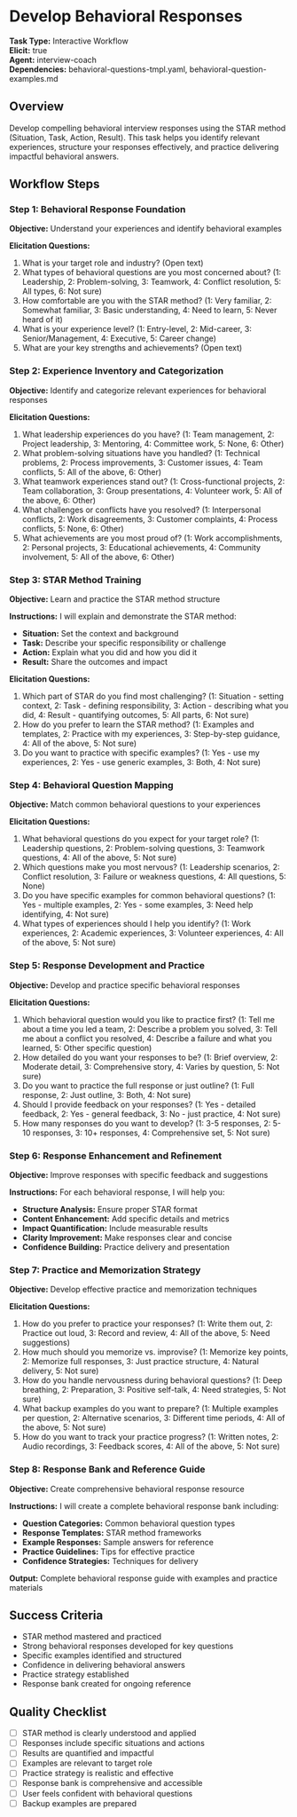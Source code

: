 # Develop Behavioral Responses

**Task Type:** Interactive Workflow  
**Elicit:** true  
**Agent:** interview-coach  
**Dependencies:** behavioral-questions-tmpl.yaml, behavioral-question-examples.md

## Overview
Develop compelling behavioral interview responses using the STAR method (Situation, Task, Action, Result). This task helps you identify relevant experiences, structure your responses effectively, and practice delivering impactful behavioral answers.

## Workflow Steps

### Step 1: Behavioral Response Foundation
**Objective:** Understand your experiences and identify behavioral examples

**Elicitation Questions:**
1. What is your target role and industry? (Open text)
2. What types of behavioral questions are you most concerned about? (1: Leadership, 2: Problem-solving, 3: Teamwork, 4: Conflict resolution, 5: All types, 6: Not sure)
3. How comfortable are you with the STAR method? (1: Very familiar, 2: Somewhat familiar, 3: Basic understanding, 4: Need to learn, 5: Never heard of it)
4. What is your experience level? (1: Entry-level, 2: Mid-career, 3: Senior/Management, 4: Executive, 5: Career change)
5. What are your key strengths and achievements? (Open text)

### Step 2: Experience Inventory and Categorization
**Objective:** Identify and categorize relevant experiences for behavioral responses

**Elicitation Questions:**
1. What leadership experiences do you have? (1: Team management, 2: Project leadership, 3: Mentoring, 4: Committee work, 5: None, 6: Other)
2. What problem-solving situations have you handled? (1: Technical problems, 2: Process improvements, 3: Customer issues, 4: Team conflicts, 5: All of the above, 6: Other)
3. What teamwork experiences stand out? (1: Cross-functional projects, 2: Team collaboration, 3: Group presentations, 4: Volunteer work, 5: All of the above, 6: Other)
4. What challenges or conflicts have you resolved? (1: Interpersonal conflicts, 2: Work disagreements, 3: Customer complaints, 4: Process conflicts, 5: None, 6: Other)
5. What achievements are you most proud of? (1: Work accomplishments, 2: Personal projects, 3: Educational achievements, 4: Community involvement, 5: All of the above, 6: Other)

### Step 3: STAR Method Training
**Objective:** Learn and practice the STAR method structure

**Instructions:**
I will explain and demonstrate the STAR method:

- **Situation:** Set the context and background
- **Task:** Describe your specific responsibility or challenge
- **Action:** Explain what you did and how you did it
- **Result:** Share the outcomes and impact

**Elicitation Questions:**
1. Which part of STAR do you find most challenging? (1: Situation - setting context, 2: Task - defining responsibility, 3: Action - describing what you did, 4: Result - quantifying outcomes, 5: All parts, 6: Not sure)
2. How do you prefer to learn the STAR method? (1: Examples and templates, 2: Practice with my experiences, 3: Step-by-step guidance, 4: All of the above, 5: Not sure)
3. Do you want to practice with specific examples? (1: Yes - use my experiences, 2: Yes - use generic examples, 3: Both, 4: Not sure)

### Step 4: Behavioral Question Mapping
**Objective:** Match common behavioral questions to your experiences

**Elicitation Questions:**
1. What behavioral questions do you expect for your target role? (1: Leadership questions, 2: Problem-solving questions, 3: Teamwork questions, 4: All of the above, 5: Not sure)
2. Which questions make you most nervous? (1: Leadership scenarios, 2: Conflict resolution, 3: Failure or weakness questions, 4: All questions, 5: None)
3. Do you have specific examples for common behavioral questions? (1: Yes - multiple examples, 2: Yes - some examples, 3: Need help identifying, 4: Not sure)
4. What types of experiences should I help you identify? (1: Work experiences, 2: Academic experiences, 3: Volunteer experiences, 4: All of the above, 5: Not sure)

### Step 5: Response Development and Practice
**Objective:** Develop and practice specific behavioral responses

**Elicitation Questions:**
1. Which behavioral question would you like to practice first? (1: Tell me about a time you led a team, 2: Describe a problem you solved, 3: Tell me about a conflict you resolved, 4: Describe a failure and what you learned, 5: Other specific question)
2. How detailed do you want your responses to be? (1: Brief overview, 2: Moderate detail, 3: Comprehensive story, 4: Varies by question, 5: Not sure)
3. Do you want to practice the full response or just outline? (1: Full response, 2: Just outline, 3: Both, 4: Not sure)
4. Should I provide feedback on your responses? (1: Yes - detailed feedback, 2: Yes - general feedback, 3: No - just practice, 4: Not sure)
5. How many responses do you want to develop? (1: 3-5 responses, 2: 5-10 responses, 3: 10+ responses, 4: Comprehensive set, 5: Not sure)

### Step 6: Response Enhancement and Refinement
**Objective:** Improve responses with specific feedback and suggestions

**Instructions:**
For each behavioral response, I will help you:

- **Structure Analysis:** Ensure proper STAR format
- **Content Enhancement:** Add specific details and metrics
- **Impact Quantification:** Include measurable results
- **Clarity Improvement:** Make responses clear and concise
- **Confidence Building:** Practice delivery and presentation

### Step 7: Practice and Memorization Strategy
**Objective:** Develop effective practice and memorization techniques

**Elicitation Questions:**
1. How do you prefer to practice your responses? (1: Write them out, 2: Practice out loud, 3: Record and review, 4: All of the above, 5: Need suggestions)
2. How much should you memorize vs. improvise? (1: Memorize key points, 2: Memorize full responses, 3: Just practice structure, 4: Natural delivery, 5: Not sure)
3. How do you handle nervousness during behavioral questions? (1: Deep breathing, 2: Preparation, 3: Positive self-talk, 4: Need strategies, 5: Not sure)
4. What backup examples do you want to prepare? (1: Multiple examples per question, 2: Alternative scenarios, 3: Different time periods, 4: All of the above, 5: Not sure)
5. How do you want to track your practice progress? (1: Written notes, 2: Audio recordings, 3: Feedback scores, 4: All of the above, 5: Not sure)

### Step 8: Response Bank and Reference Guide
**Objective:** Create comprehensive behavioral response resource

**Instructions:**
I will create a complete behavioral response bank including:

- **Question Categories:** Common behavioral question types
- **Response Templates:** STAR method frameworks
- **Example Responses:** Sample answers for reference
- **Practice Guidelines:** Tips for effective practice
- **Confidence Strategies:** Techniques for delivery

**Output:** Complete behavioral response guide with examples and practice materials

## Success Criteria
- STAR method mastered and practiced
- Strong behavioral responses developed for key questions
- Specific examples identified and structured
- Confidence in delivering behavioral answers
- Practice strategy established
- Response bank created for ongoing reference

## Quality Checklist
- [ ] STAR method is clearly understood and applied
- [ ] Responses include specific situations and actions
- [ ] Results are quantified and impactful
- [ ] Examples are relevant to target role
- [ ] Practice strategy is realistic and effective
- [ ] Response bank is comprehensive and accessible
- [ ] User feels confident with behavioral questions
- [ ] Backup examples are prepared
